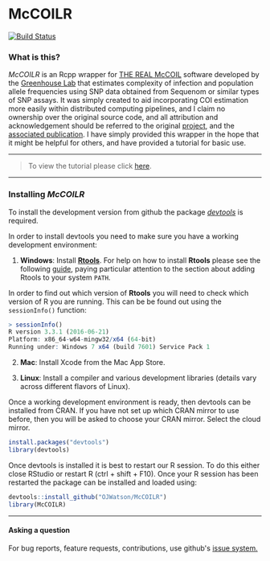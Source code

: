 # McCOILR

[![Build Status](https://travis-ci.org/OJWatson/McCOILR.png?branch=master)](https://travis-ci.org/OJWatson/McCOILR)

### What is this?

*McCOILR* is an Rcpp wrapper for [THE REAL McCOIL](https://github.com/Greenhouse-Lab/THEREALMcCOIL) software 
developed by the [Greenhouse Lab](https://github.com/Greenhouse-Lab) that estimates complexity of infection 
and population allele frequencies using SNP data obtained from Sequenom or similar types of SNP assays. It was
simply created to aid incorporating COI estimation more easily within distributed computing pipelines, and I
claim no ownership over the original source code, and all attribution and acknowledgement should be referred to
the original [project](https://github.com/Greenhouse-Lab/THEREALMcCOIL), and the [associated publication](http://journals.plos.org/ploscompbiol/article?id=10.1371/journal.pcbi.1005348). I have simply provided
this wrapper in the hope that it might be helpful for others, and have provided a tutorial for basic use.

***
> To view the tutorial please click [here](https://cdn.rawgit.com/OJWatson/McCOILR/5757ea3/tutorials/Overview.html).

***

### Installing *McCOILR*

To install the development version from github the package [*devtools*](https://github.com/hadley/devtools) is required.

In order to install devtools you need to make sure you have a working development environment:

1. **Windows**: Install **[Rtools](https://cran.r-project.org/bin/windows/Rtools/)**. For help on how to install **Rtools** please see the following [guide](https://github.com/stan-dev/rstan/wiki/Install-Rtools-for-Windows), paying particular attention to the section about adding Rtools to your system `PATH`. 

In order to find out which version of **Rtools** you will need to check which version of R you are running. This can be be found out using the `sessionInfo()` function:

``` r 
> sessionInfo()
R version 3.3.1 (2016-06-21)
Platform: x86_64-w64-mingw32/x64 (64-bit)
Running under: Windows 7 x64 (build 7601) Service Pack 1
```

2. **Mac**: Install Xcode from the Mac App Store.

3. **Linux**: Install a compiler and various development libraries (details vary across different flavors of Linux).

Once a working development environment is ready, then devtools can be installed from CRAN. If you have not set up which CRAN mirror to use
before, then you will be asked to choose your CRAN mirror. Select the cloud mirror.

```r
install.packages("devtools")
library(devtools)
```
Once devtools is installed it is best to restart our R session. To do this either close RStudio or restart R (ctrl + shift + F10). Once your R session
has been restarted the package can be installed and loaded using:

```r
devtools::install_github("OJWatson/McCOILR")
library(McCOILR)
```

***


#### Asking a question

For bug reports, feature requests, contributions, use github's [issue system.](https://github.com/OJWatson/McCOILR/issues)
